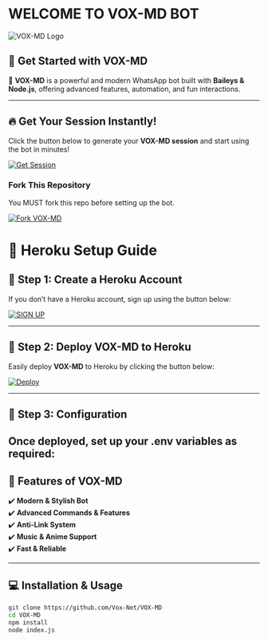 # **WELCOME TO VOX-MD BOT** 

![VOX-MD Logo](https://i.postimg.cc/NjymQz1X/VOX-MD-BOT-LOGO.jpg)  

## 🚀 **Get Started with VOX-MD**  

🔹 **VOX-MD** is a powerful and modern WhatsApp bot built with **Baileys & Node.js**, offering advanced features, automation, and fun interactions.  

---

## 🔥 **Get Your Session Instantly!**  

Click the button below to generate your **VOX-MD session** and start using the bot in minutes!  

[![Get Session](https://img.shields.io/badge/🔥%20Get%20Session%20🔥-black?style=for-the-badge&logo=whatsapp)](https://pairv-b4fcde0818fd.herokuapp.com/)  

### **Fork This Repository**  
You MUST fork this repo before setting up the bot.  

<p align="left">
  <a href="https://github.com/Vox-Net/VOX-MD/fork">
    <img src="https://img.shields.io/badge/⚡%20Fork%20VOX--MD%20⚡-blue?style=for-the-badge&logo=github" alt="Fork VOX-MD">
  </a>
</p>

# 🚀 Heroku Setup Guide

## 🔹 Step 1: Create a Heroku Account
If you don’t have a Heroku account, sign up using the button below:  

[![SIGN UP](https://img.shields.io/badge/Signup-Heroku-6762A6?logo=heroku&style=for-the-badge)](https://signup.heroku.com/)  

---

## 🔹 Step 2: Deploy VOX-MD to Heroku
Easily deploy **VOX-MD** to Heroku by clicking the button below:  

[![Deploy](https://www.herokucdn.com/deploy/button.svg)](https://heroku.com/deploy?template=github://Vox-Net/VOX-MD)  

---

## 🔹 Step 3: Configuration  
Once deployed, set up your **.env variables** as required:
---

## 🌟 **Features of VOX-MD**  

✔️ **Modern & Stylish Bot**  
✔️ **Advanced Commands & Features**  
✔️ **Anti-Link System**  
✔️ **Music & Anime Support**  
✔️ **Fast & Reliable**  

---

## 💻 **Installation & Usage**  

```sh
git clone https://github.com/Vox-Net/VOX-MD
cd VOX-MD
npm install
node index.js

